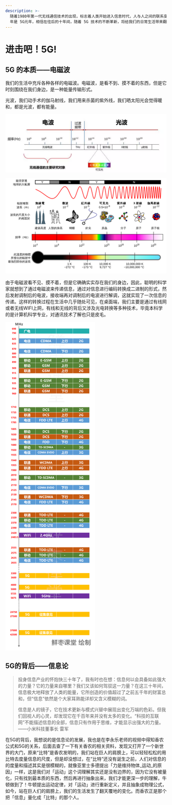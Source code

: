 ```yaml
---
description: >-
  随着1980年第一代无线通信技术的出现，标志着人类开始进入信息时代，人与人之间的联系变的更加紧密，无线通讯技术也在往后的几十年间得到了长足的发展。基本以十年为一代，2020
  年是 5G元年，相信在往后的十年间，随着 5G 技术的不断革新，将给我们的日常生活带来翻天覆地的变化。
---
```


# 进击吧！5G!

## 5G 的本质——电磁波

我们的生活中充斥各种各样的电磁波。电磁波，是看不到、摸不着的东西，但是它时刻围绕在我们身边，是一种能量传输形式。

光波，我们动手术的伽马射线，我们用来杀菌的紫外线，我们晒太阳光会觉得暖和，都是光波，都有能量。

![](.gitbook/assets/image%20%2822%29.png)

![](.gitbook/assets/image%20%2821%29.png)

 由于电磁波看不见、摸不着，但是它确确实实存在我们的身边，因此，聪明的科学家就想到了通过电磁波来传递信息，通过对信息进行编码转换成二进制的形式，然后发射调制后的电波，接收端再对调制后的电波进行解调，这就实现了一次信息的传递。这样的转换过程在生活中几乎随处可见，在桌面端，我们主要是通过有线网或者无线WIFI上网，有线和无线的背后又涉及光电转换等多种技术，毕竟本科学的是计算机科学专业，对通讯技术了解也只是皮毛。

![&#x6C11;&#x7528;&#x79FB;&#x52A8;&#x901A;&#x8BAF;&#x9891;&#x6BB5;](.gitbook/assets/image%20%2823%29.png)

## 5G的背后——信息论

> 投身信息产业的怀抱快三十年了，我有时也在想：信息何以会具备如此强大的力量？它的力量来自哪里？我们又该如何驾驭这一力量？在这三十年间，信息极大地释放了人类的能量，它所创造的价值超过了之前五千年的财富总和，但“信息”依然是个大家耳熟能详却又含义模糊的词。
>
> 信息是人的镜子，它在技术更新与模式兴替中展现出变化万端的色彩。但我们回视人的心灵，却发现它在千百年来并没有太多的变化。“科技的互联网”不能描述信息的全部，信息只有作用于思维，才能显示出强大的力量。——小米科技董事长 雷军

在5G的背后，我想说的是信息论的发展，我也是在李永乐老师的视频中得知香农公式和5G的关系，后面去查了一下有关香农的相关资料，发现又打开了一个新世界的大门，原来“比特”是香农发明的，我们站在巨人的肩膀上，可以轻轻松松的用比特去度量信息的尺度，但是却没想过，在“比特”还没有诞生之前，人们对信息的的度量和描述其实是很模糊的，就像亚里士多德提出「力是维持物体_运动_的原因」一样，这是我们对「运动」这个词理解其实还是没有边界的，因为它没有被量化，只有找到最本质的东西，然后再进行抽象出来，我们才能更深一步的理解，牛顿做到了！牛顿提出运动定律，对「运动」进行重新定义，并且抽象成物理公式，如今，站在巨人们的肩膀上，我们的生活发生了翻天覆地的变化。而香农正是那个把「信息」量化成「比特」的那个人。





